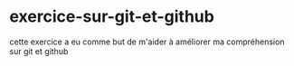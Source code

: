 # exercice-sur-git-et-github
cette exercice a eu comme but de m'aider à améliorer ma compréhension sur git et github
